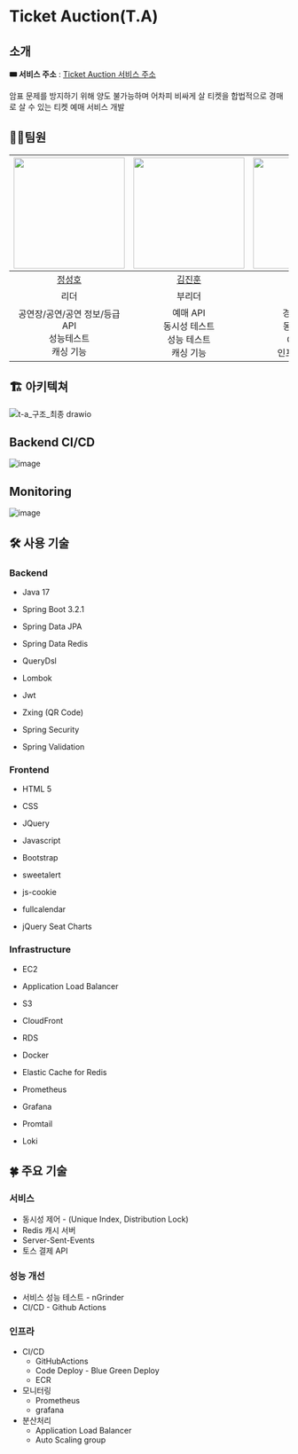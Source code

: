 # Ticket Auction(T.A)

## 소개
**🎟️ 서비스 주소** : [Ticket Auction 서비스 주소](https://ticket-auction.shop/index.html)

암표 문제를 방지하기 위해 양도 불가능하며 어차피 비싸게 살 티켓을 합법적으로 경매로 살 수 있는 티켓 예매 서비스 개발


## 🧑‍💻팀원
|<img src="https://github.com/jshstar/ticket-auction-backend/assets/17760465/33b3a12b-cc14-4962-91b5-11dde59a5cba" style="width:200px; height:200px;">|<img src="https://github.com/jshstar/ticket-auction-backend/assets/17760465/337d188f-af3f-4e78-9345-14023612c855" style="width:200px; height:200px;">|<img src="https://github.com/jshstar/ticket-auction-backend/assets/17760465/f42b7841-54dc-4beb-b662-d6e15f6c9290" style="width:200px; height:200px;">|<img src="https://github.com/jshstar/ticket-auction-backend/assets/50236501/61a3d287-d8bf-4004-8f8e-274a5027c88b" style="width:200px; height:200px;">|
|:--:|:--:|:--:|:--:|
|[정성호](https://github.com/jshstar?tab=repositories)|[김진훈](https://github.com/ouohoon?tab=repositories)|[김민중](https://github.com/kmiss?tab=repositories)|[김혜윤](https://github.com/kimhyeyun?tab=repositories)|
|리더|부리더|팀원|팀원|
|공연장/공연/공연 정보/등급 API<br>성능테스트<br>캐싱 기능|예매 API<br>동시성 테스트<br>성능 테스트<br>캐싱 기능|경매/입찰 API<br>동시성 테스트<br>CI/CD 구성<br>인프라 설계/구성|회원/결제 API<br>인증/인가 처리<br>전반 프론트 구현<br>성능 테스트|


## 🏗 아키텍쳐
![t-a_구조_최종 drawio](https://github.com/jshstar/ticket-auction-backend/assets/50236501/1616782d-1939-42e2-a4d8-dc72488ecf60)

## Backend CI/CD
![image](https://github.com/jshstar/ticket-auction-backend/assets/50236501/ffb381e7-5ac9-4b87-94e5-076e017a8275)

## Monitoring
![image](https://github.com/jshstar/ticket-auction-backend/assets/17760465/b9df5605-7ad3-478c-b632-bc390b6a539c)


## 🛠️ 사용 기술

### Backend

- Java 17
- Spring Boot 3.2.1
- Spring Data JPA
- Spring Data Redis
- QueryDsl

- Lombok
- Jwt
- Zxing (QR Code)
- Spring Security
- Spring Validation

### Frontend

- HTML 5
- CSS
- JQuery
- Javascript

- Bootstrap
- sweetalert
- js-cookie
- fullcalendar
- jQuery Seat Charts

### Infrastructure

- EC2
- Application Load Balancer
- S3
- CloudFront
- RDS
- Docker

- Elastic Cache for Redis
- Prometheus
- Grafana
- Promtail
- Loki

## 🍀 주요 기술

### **서비스**

- 동시성 제어 - (Unique Index, Distribution Lock)
- Redis 캐시 서버
- Server-Sent-Events
- 토스 결제 API

### 성능 개선

- 서비스 성능 테스트 - nGrinder
- CI/CD - Github Actions

### 인프라

- CI/CD
    - GitHubActions
    - Code Deploy - Blue Green Deploy
    - ECR
- 모니터링
    - Prometheus
    - grafana
- 분산처리
    - Application Load Balancer
    - Auto Scaling group
